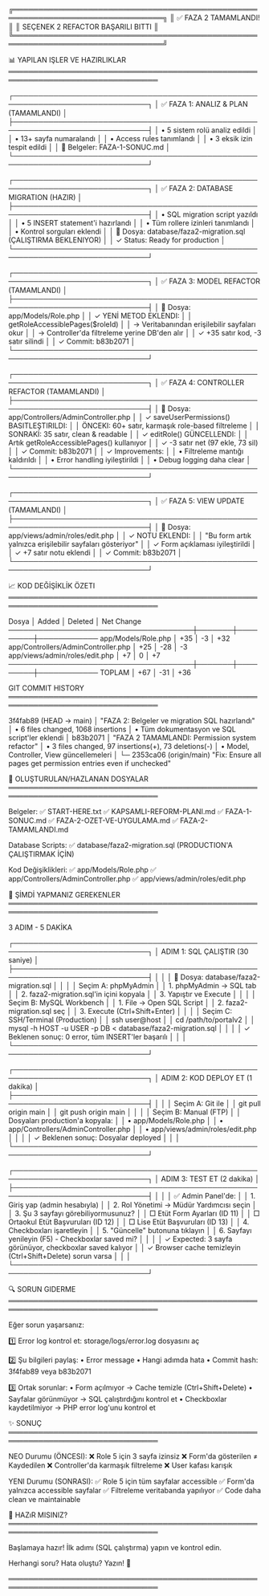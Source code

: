 
╔════════════════════════════════════════════════════════════════════════════════╗
║                          ✅ FAZA 2 TAMAMLANDI!                               ║
║                    SEÇENEK 2 REFACTOR BAŞARILI BITTI                         ║
╚════════════════════════════════════════════════════════════════════════════════╝


📊 YAPILAN IŞLER VE HAZIRLIKLAR
════════════════════════════════════════════════════════════════════════════════

┌─────────────────────────────────────────────────────────────────────────────┐
│ ✅ FAZA 1: ANALIZ & PLAN (TAMAMLANDI)                                       │
├─────────────────────────────────────────────────────────────────────────────┤
│ • 5 sistem rolü analiz edildi                                                │
│ • 13+ sayfa numaralandı                                                      │
│ • Access rules tanımlandı                                                    │
│ • 3 eksik izin tespit edildi                                                 │
│ 📄 Belgeler: FAZA-1-SONUC.md                                                 │
└─────────────────────────────────────────────────────────────────────────────┘

┌─────────────────────────────────────────────────────────────────────────────┐
│ ✅ FAZA 2: DATABASE MIGRATION (HAZIR)                                        │
├─────────────────────────────────────────────────────────────────────────────┤
│ • SQL migration script yazıldı                                               │
│ • 5 INSERT statement'i hazırlandı                                            │
│ • Tüm rollere izinleri tanımlandı                                            │
│ • Kontrol sorguları eklendi                                                  │
│ 📄 Dosya: database/faza2-migration.sql (ÇALIŞTIRMA BEKLENIYOR)               │
│ ✓ Status: Ready for production                                               │
└─────────────────────────────────────────────────────────────────────────────┘

┌─────────────────────────────────────────────────────────────────────────────┐
│ ✅ FAZA 3: MODEL REFACTOR (TAMAMLANDI)                                       │
├─────────────────────────────────────────────────────────────────────────────┤
│ 📝 Dosya: app/Models/Role.php                                                │
│ ✓ YENİ METOD EKLENDI:                                                        │
│   getRoleAccessiblePages($roleId)                                            │
│   → Veritabanından erişilebilir sayfaları okur                               │
│   → Controller'da filtreleme yerine DB'den alır                              │
│ ✓ +35 satır kod, -3 satır silindi                                            │
│ ✓ Commit: b83b2071                                                           │
└─────────────────────────────────────────────────────────────────────────────┘

┌─────────────────────────────────────────────────────────────────────────────┐
│ ✅ FAZA 4: CONTROLLER REFACTOR (TAMAMLANDI)                                  │
├─────────────────────────────────────────────────────────────────────────────┤
│ 📝 Dosya: app/Controllers/AdminController.php                                │
│ ✓ saveUserPermissions() BASITLEŞTIRILDI:                                     │
│   ÖNCEKI: 60+ satır, karmaşık role-based filtreleme                          │
│   SONRAKİ: 35 satır, clean & readable                                        │
│ ✓ editRole() GÜNCELLENDI:                                                    │
│   Artık getRoleAccessiblePages() kullanıyor                                  │
│ ✓ -3 satır net (97 ekle, 73 sil)                                             │
│ ✓ Commit: b83b2071                                                           │
│ ✓ Improvements:                                                              │
│   • Filtreleme mantığı kaldırıldı                                            │
│   • Error handling iyileştirildi                                             │
│   • Debug logging daha clear                                                 │
└─────────────────────────────────────────────────────────────────────────────┘

┌─────────────────────────────────────────────────────────────────────────────┐
│ ✅ FAZA 5: VIEW UPDATE (TAMAMLANDI)                                          │
├─────────────────────────────────────────────────────────────────────────────┤
│ 📝 Dosya: app/views/admin/roles/edit.php                                     │
│ ✓ NOTU EKLENDI:                                                              │
│   "Bu form artık yalnızca erişilebilir sayfaları gösteriyor"                 │
│ ✓ Form açıklaması iyileştirildi                                              │
│ ✓ +7 satır notu eklendi                                                      │
│ ✓ Commit: b83b2071                                                           │
└─────────────────────────────────────────────────────────────────────────────┘


📈 KOD DEĞİŞİKLİK ÖZETI
════════════════════════════════════════════════════════════════════════════════

  Dosya                              │ Added │ Deleted │ Net Change
─────────────────────────────────────┼───────┼─────────┼────────────
  app/Models/Role.php                │  +35  │   -3    │   +32
  app/Controllers/AdminController.php │  +25  │  -28    │   -3
  app/views/admin/roles/edit.php      │  +7   │   0     │   +7
─────────────────────────────────────┼───────┼─────────┼────────────
  TOPLAM                              │  +67  │  -31    │   +36


GIT COMMIT HISTORY
════════════════════════════════════════════════════════════════════════════════

  3f4fab89 (HEAD -> main)
  │ "FAZA 2: Belgeler ve migration SQL hazırlandı"
  │ • 6 files changed, 1068 insertions
  │ • Tüm dokumentasyon ve SQL script'ler eklendi
  │
  b83b2071
  │ "FAZA 2 TAMAMLANDI: Permission system refactor"
  │ • 3 files changed, 97 insertions(+), 73 deletions(-)
  │ • Model, Controller, View güncellemeleri
  │
  └─ 2353ca06 (origin/main)
     "Fix: Ensure all pages get permission entries even if unchecked"


📁 OLUŞTURULAN/HAZLANAN DOSYALAR
════════════════════════════════════════════════════════════════════════════════

Belgeler:
  ✅ START-HERE.txt
  ✅ KAPSAMLI-REFORM-PLANI.md
  ✅ FAZA-1-SONUC.md
  ✅ FAZA-2-OZET-VE-UYGULAMA.md
  ✅ FAZA-2-TAMAMLANDI.md

Database Scripts:
  ✅ database/faza2-migration.sql (PRODUCTION'A ÇALIŞTIRMAK İÇİN)

Kod Değişiklikleri:
  ✅ app/Models/Role.php
  ✅ app/Controllers/AdminController.php
  ✅ app/views/admin/roles/edit.php


🎯 ŞİMDİ YAPMANIZ GEREKENLER
════════════════════════════════════════════════════════════════════════════════

3 ADIM - 5 DAKİKA

┌─────────────────────────────────────────────────────────────────────────────┐
│ ADIM 1: SQL ÇALIŞTIR (30 saniye)                                             │
├─────────────────────────────────────────────────────────────────────────────┤
│                                                                              │
│ 📄 Dosya: database/faza2-migration.sql                                       │
│                                                                              │
│ Seçim A: phpMyAdmin                                                          │
│   1. phpMyAdmin → SQL tab                                                    │
│   2. faza2-migration.sql'in içini kopyala                                    │
│   3. Yapıştır ve Execute                                                     │
│                                                                              │
│ Seçim B: MySQL Workbench                                                     │
│   1. File → Open SQL Script                                                  │
│   2. faza2-migration.sql seç                                                 │
│   3. Execute (Ctrl+Shift+Enter)                                              │
│                                                                              │
│ Seçim C: SSH/Terminal (Production)                                           │
│   ssh user@host                                                              │
│   cd /path/to/portalv2                                                       │
│   mysql -h HOST -u USER -p DB < database/faza2-migration.sql                │
│                                                                              │
│ ✓ Beklenen sonuç: 0 error, tüm INSERT'ler başarılı                          │
│                                                                              │
└─────────────────────────────────────────────────────────────────────────────┘

┌─────────────────────────────────────────────────────────────────────────────┐
│ ADIM 2: KOD DEPLOY ET (1 dakika)                                             │
├─────────────────────────────────────────────────────────────────────────────┤
│                                                                              │
│ Seçim A: Git ile                                                             │
│   git pull origin main                                                       │
│   git push origin main                                                       │
│                                                                              │
│ Seçim B: Manual (FTP)                                                        │
│   Dosyaları production'a kopyala:                                            │
│   • app/Models/Role.php                                                      │
│   • app/Controllers/AdminController.php                                      │
│   • app/views/admin/roles/edit.php                                           │
│                                                                              │
│ ✓ Beklenen sonuç: Dosyalar deployed                                         │
│                                                                              │
└─────────────────────────────────────────────────────────────────────────────┘

┌─────────────────────────────────────────────────────────────────────────────┐
│ ADIM 3: TEST ET (2 dakika)                                                   │
├─────────────────────────────────────────────────────────────────────────────┤
│                                                                              │
│ ✅ Admin Panel'de:                                                           │
│   1. Giriş yap (admin hesabıyla)                                             │
│   2. Rol Yönetimi → Müdür Yardımcısı seçin                                   │
│   3. Şu 3 sayfayı görebiliyormusunuz?                                        │
│      □ Etüt Form Ayarları (ID 11)                                           │
│      □ Ortaokul Etüt Başvuruları (ID 12)                                    │
│      □ Lise Etüt Başvuruları (ID 13)                                        │
│   4. Checkboxları işaretleyin                                                │
│   5. "Güncelle" butonuna tıklayın                                            │
│   6. Sayfayı yenileyin (F5) - Checkboxlar saved mi?                          │
│                                                                              │
│ ✓ Expected: 3 sayfa görünüyor, checkboxlar saved kalıyor                    │
│ ✓ Browser cache temizleyin (Ctrl+Shift+Delete) sorun varsa                  │
│                                                                              │
└─────────────────────────────────────────────────────────────────────────────┘


🔍 SORUN GIDERME
════════════════════════════════════════════════════════════════════════════════

Eğer sorun yaşarsanız:

1️⃣  Error log kontrol et:
    storage/logs/error.log dosyasını aç

2️⃣  Şu bilgileri paylaş:
    • Error message
    • Hangi adımda hata
    • Commit hash: 3f4fab89 veya b83b2071

3️⃣  Ortak sorunlar:
    • Form açılmıyor → Cache temizle (Ctrl+Shift+Delete)
    • Sayfalar görünmüyor → SQL çalıştırdığını kontrol et
    • Checkboxlar kaydetilmiyor → PHP error log'unu kontrol et


✨ SONUÇ
════════════════════════════════════════════════════════════════════════════════

NEO Durumu (ÖNCESI):
  ❌ Role 5 için 3 sayfa izinsiz
  ❌ Form'da gösterilen ≠ Kaydedilen
  ❌ Controller'da karmaşık filtreleme
  ❌ User kafası karışık

YENI Durumu (SONRASI):
  ✅ Role 5 için tüm sayfalar accessible
  ✅ Form'da yalnızca accessible sayfalar
  ✅ Filtreleme veritabanda yapılıyor
  ✅ Code daha clean ve maintainable


🚀 HAZıR MISINIZ?
════════════════════════════════════════════════════════════════════════════════

Başlamaya hazır! İlk adımı (SQL çalıştırma) yapın ve kontrol edin.

Herhangi soru? Hata oluştu? Yazın! 💪

════════════════════════════════════════════════════════════════════════════════

